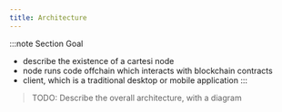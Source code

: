 ```yaml
---
title: Architecture
---
```


:::note Section Goal
- describe the existence of a cartesi node
- node runs code offchain which interacts with blockchain contracts
- client, which is a traditional desktop or mobile application
:::

> TODO: Describe the overall architecture, with a diagram
